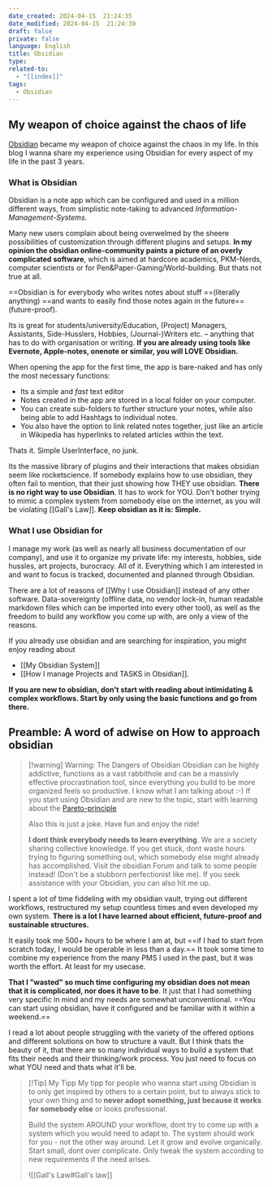 ```yaml
---
date_created: 2024-04-15  21:24:35
date_modified: 2024-04-15  21:24:39
draft: false
private: false
language: English
title: Obsidian
type: 
related-to:
  - "[[index]]"
tags:
  - Obsidian
---
```


## My weapon of choice against the chaos of life


[Obsidian](https://obsidian.md/) became my weapon of choice against the chaos in my life.
In this blog I wanna share my experience using Obsidian for every aspect of my life in the past 3 years.

### What is Obsidian

Obsidian is a note app which can be configured and used in a million different ways, from simplistic note-taking to advanced *Information-Management-Systems*. 

Many new users complain about being overwelmed by the sheere possibilities of customization through different plugins and setups.
**In my opinion the obsidian online-community paints a picture of an overly complicated software**, which is aimed at hardcore academics, PKM-Nerds, computer scientists or for Pen&Paper-Gaming/World-building. But thats not true at all.

==Obsidian is for everybody who writes notes about stuff ==(literally anything) ==and wants to easily find those notes again in the future== (future-proof). 

Its is great for students/university/Education, (Project) Managers, Assistants, Side-Husslers, Hobbies, (Journal-)Writers etc. – anything that has to do with organisation or writing. **If you are already using tools like Evernote, Apple-notes, onenote or similar, you will LOVE Obsidian.**

When opening the app for the first time, the app is bare-naked and has only the most necessary functions: 

- Its a simple and *fast* text editor
- Notes created in the app are stored in a local folder on your computer. 
- You can create sub-folders to further structure your notes, while also being able to add Hashtags to individual notes. 
- You also have the option to link related notes together, just like an article in Wikipedia has hyperlinks to related articles within the text.

Thats it.
Simple UserInterface, no junk.

Its the massive library of plugins and their interactions that makes obsidian seem like rocketscience. If somebody explains how to use obsidian, they often fail to mention, that their just showing how THEY use obsidian. **There is no right way to use Obsidian**. It has to work for YOU. 
Don't bother trying to mimic a complex system from somebody else on the internet, as you will be violating [[Gall's Law]]. **Keep obsidian as it is: Simple.**



### What I use Obsidian for

I manage my work (as well as nearly all business documentation of our company), and use it to organize my private life: my interests, hobbies, side hussles, art projects, burocracy. All of it.
Everything which I am interested in and want to focus is tracked, documented and planned through Obsidian.

There are a lot of reasons of [[Why I use Obsidian]] instead of any other software. Data-sovereignty (offline data, no vendor lock-in, human readable markdown files which can be imported into every other tool), as well as the freedom to build any workflow you come up with, are only a view of the reasons.


If you already use obsidian and are searching for inspiration, you might enjoy reading about
- [[My Obsidian System]] 
- [[How I manage Projects and TASKS in Obsidian]].

**If you are new to obsidian, don't start with reading about intimidating & complex workflows. Start by only using the basic functions and go from there.**


## Preamble: A word of adwise on How to approach obsidian

> [!warning] Warning: The Dangers of Obsidian
> Obsidian can be highly addictive, functions as a vast rabbithole and can be a massivly effective procrastination tool, since everything you build to be more organized feels so productive. I know what I am talking about :-)
> If you start using Obsidian and are new to the topic, start with learning about the [Pareto-principle](https://en.wikipedia.org/wiki/Pareto_principle)
> 
> Also this is just a joke. Have fun and enjoy the ride!  
> 
> **I dont think everybody needs to learn everything**.
> We are a society sharing collective knowledge. If you get stuck, dont waste hours trying to figuring something out, which somebody else might already has accomplished. Visit the obsidian Forum and talk to some people instead! (Don't be a stubborn perfectionist like me).
> If you seek assistance with your Obsidian, you can also hit me up.




I spent a lot of time fiddeling with my obsidian vault, trying out different workflows, restructured my setup countless times and even developed my own system.
**There is a lot I have learned about efficient, future-proof and sustainable structures.**


It easily took me 500+ hours to be where I am at, but ==if I had to start from scratch today, I would be operable in less than a day.==
It took some time to combine my experience from the many PMS I used in the past, but it was worth the effort. At least for my usecase.

**That I "wasted" so much time configuring my obsidian does not mean that it is complicated, nor does it have to be**. It just that I had something very specific in mind and my needs are somewhat unconventional.
==You can start using obsidian, have it configured and be familiar with it within a weekend.==



I read a lot about people struggling with the variety of the offered options and different solutions on how to structure a vault. But I think thats the beauty of it, that there are so many individual ways to build a system that fits their needs and their thinking/work process. You just need to focus on what YOU need and thats what it'll be.

> [!Tip] My Tipp 
> My tipp for people who wanna start using Obsidian is to only get inspired by others to a certain point, but to always stick to your own thing and to **never adopt something, just because it works for somebody else** or looks professional. 
> 
> Build the system AROUND your workflow, dont try to come up with a system which you would need to adapt to. The system should work for you - not the other way around. Let it grow and evolve organically. 
> Start small, dont over complicate. 
> Only tweak the system according to new requirements if the need arises.
> 
> 
> ![[Gall's Law#Gall's law]]
> 



